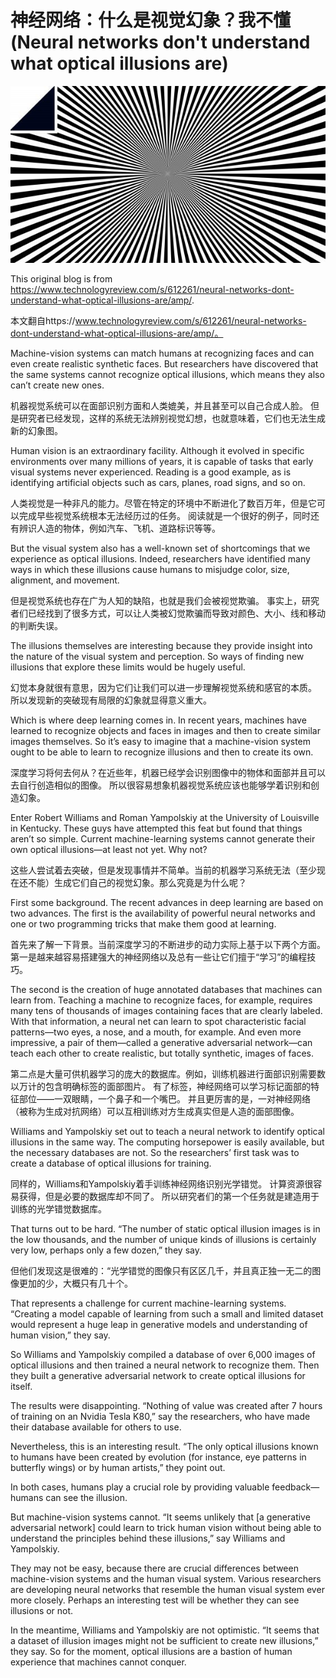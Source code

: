 # 神经网络：什么是视觉幻象？我不懂(Neural networks don't understand what optical illusions are)

<div align=center>
<img src="img/arxivopticvalillustion.jpg" />
</div>

This original blog is from https://www.technologyreview.com/s/612261/neural-networks-dont-understand-what-optical-illusions-are/amp/.

本文翻自https://www.technologyreview.com/s/612261/neural-networks-dont-understand-what-optical-illusions-are/amp/。

Machine-vision systems can match humans at recognizing faces and can even create realistic synthetic faces. But researchers have discovered that the same systems cannot recognize optical illusions, which means they also can’t create new ones.

机器视觉系统可以在面部识别方面和人类媲美，并且甚至可以自己合成人脸。
但是研究者已经发现，这样的系统无法辨别视觉幻想，也就意味着，它们也无法生成新的幻象图。

Human vision is an extraordinary facility. Although it evolved in specific environments over many millions of years, it is capable of tasks that early visual systems never experienced. Reading is a good example, as is identifying artificial objects such as cars, planes, road signs, and so on.

人类视觉是一种非凡的能力。尽管在特定的环境中不断进化了数百万年，但是它可以完成早些视觉系统根本无法经历过的任务。
阅读就是一个很好的例子，同时还有辨识人造的物体，例如汽车、飞机、道路标识等等。

But the visual system also has a well-known set of shortcomings that we experience as optical illusions. Indeed, researchers have identified many ways in which these illusions cause humans to misjudge color, size, alignment, and movement.

但是视觉系统也存在广为人知的缺陷，也就是我们会被视觉欺骗。
事实上，研究者们已经找到了很多方式，可以让人类被幻觉欺骗而导致对颜色、大小、线和移动的判断失误。

The illusions themselves are interesting because they provide insight into the nature of the visual system and perception. So ways of finding new illusions that explore these limits would be hugely useful.

幻觉本身就很有意思，因为它们让我们可以进一步理解视觉系统和感官的本质。
所以发现新的突破现有局限的幻象就显得意义重大。

Which is where deep learning comes in. In recent years, machines have learned to recognize objects and faces in images and then to create similar images themselves. So it’s easy to imagine that a machine-vision system ought to be able to learn to recognize illusions and then to create its own.

深度学习将何去何从？在近些年，机器已经学会识别图像中的物体和面部并且可以去自行创造相似的图像。
所以很容易想象机器视觉系统应该也能够学着识别和创造幻象。

Enter Robert Williams and Roman Yampolskiy at the University of Louisville in Kentucky. These guys have attempted this feat but found that things aren’t so simple. Current machine-learning systems cannot generate their own optical illusions—at least not yet. Why not?

这些人尝试着去突破，但是发现事情并不简单。当前的机器学习系统无法（至少现在还不能）生成它们自己的视觉幻象。那么究竟是为什么呢？

First some background. The recent advances in deep learning are based on two advances. The first is the availability of powerful neural networks and one or two programming tricks that make them good at learning.

首先来了解一下背景。当前深度学习的不断进步的动力实际上基于以下两个方面。第一是越来越容易搭建强大的神经网络以及总有一些让它们擅于“学习”的编程技巧。

The second is the creation of huge annotated databases that machines can learn from. Teaching a machine to recognize faces, for example, requires many tens of thousands of images containing faces that are clearly labeled. With that information, a neural net can learn to spot characteristic facial patterns—two eyes, a nose, and a mouth, for example. And even more impressive, a pair of them—called a generative adversarial network—can teach each other to create realistic, but totally synthetic, images of faces.

第二点是大量可供机器学习的庞大的数据库。例如，训练机器进行面部识别需要数以万计的包含明确标签的面部图片。
有了标签，神经网络可以学习标记面部的特征部位——一双眼睛，一个鼻子和一个嘴巴。
并且更厉害的是，一对神经网络（被称为生成对抗网络）可以互相训练对方生成真实但是人造的面部图像。

Williams and Yampolskiy set out to teach a neural network to identify optical illusions in the same way. The computing horsepower is easily available, but the necessary databases are not. So the researchers’ first task was to create a database of optical illusions for training.

同样的，Williams和Yampolskiy着手训练神经网络识别光学错觉。
计算资源很容易获得，但是必要的数据库却不同了。
所以研究者们的第一个任务就是建造用于训练的光学错觉数据库。

That turns out to be hard. “The number of static optical illusion images is in the low thousands, and the number of unique kinds of illusions is certainly very low, perhaps only a few dozen,” they say.

但他们发现这是很难的：“光学错觉的图像只有区区几千，并且真正独一无二的图像更加的少，大概只有几十个。

That represents a challenge for current machine-learning systems. “Creating a model capable of learning from such a small and limited dataset would represent a huge leap in generative models and understanding of human vision,” they say.

So Williams and Yampolskiy compiled a database of over 6,000 images of optical illusions and then trained a neural network to recognize them. Then they built a generative adversarial network to create optical illusions for itself.

The results were disappointing. “Nothing of value was created after 7 hours of training on an Nvidia Tesla K80,” say the researchers, who have made their database available for others to use.

Nevertheless, this is an interesting result. “The only optical illusions known to humans have been created by evolution (for instance, eye patterns in butterfly wings) or by human artists,” they point out.

In both cases, humans play a crucial role by providing valuable feedback—humans can see the illusion.

But machine-vision systems cannot. “It seems unlikely that [a generative adversarial network] could learn to trick human vision without being able to understand the principles behind these illusions,” say Williams and Yampolskiy.

They may not be easy, because there are crucial differences between machine-vision systems and the human visual system. Various researchers are developing neural networks that resemble the human visual system ever more closely. Perhaps an interesting test will be whether they can see illusions or not.

In the meantime, Williams and Yampolskiy are not optimistic. “It seems that a dataset of illusion images might not be sufficient to create new illusions,” they say. So for the moment, optical illusions are a bastion of human experience that machines cannot conquer.

